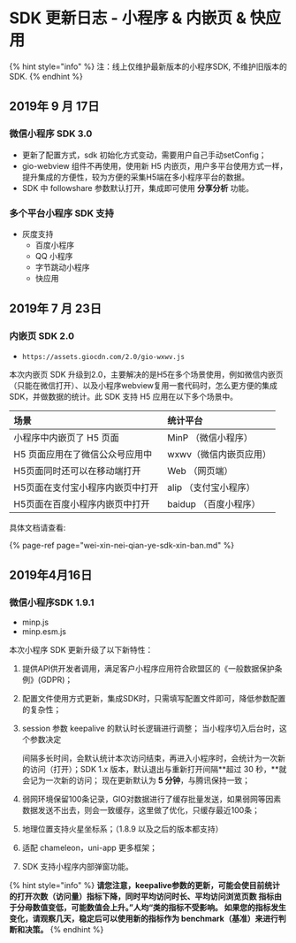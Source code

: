 # SDK 更新日志 - 小程序 & 内嵌页 & 快应用

{% hint style="info" %}
注：线上仅维护最新版本的小程序SDK, 不维护旧版本的SDK.
{% endhint %}

## 2019年 9 月 17日 <a id="2019-nian-4-yue-16-ri"></a>

### 微信小程序 SDK 3.0 

* 更新了配置方式，sdk 初始化方式变动，需要用户自己手动setConfig；
* gio-webview 组件不再使用，使用新 H5 内嵌页，用户多平台使用方式一样，提升集成的方便性，较为方便的采集H5端在多小程序平台的数据。
* SDK 中 followshare 参数默认打开，集成即可使用 **分享分析** 功能。

### 多个平台小程序 SDK 支持

* 灰度支持
  * 百度小程序
  * QQ 小程序
  * 字节跳动小程序
  * 快应用

## 2019年 7 月 23日 <a id="2019-nian-4-yue-16-ri"></a>

### 内嵌页 SDK 2.0

* ```
  https://assets.giocdn.com/2.0/gio-wxwv.js
  ```

本次内嵌页 SDK 升级到2.0，主要解决的是H5在多个场景使用，例如微信内嵌页（只能在微信打开）、以及小程序webview复用一套代码时，怎么更方便的集成 SDK，并做数据的统计。此 SDK 支持 H5 应用在以下多个场景中。

| 场景 | 统计平台 |
| :--- | :--- |
| 小程序中内嵌页了 H5 页面 | MinP （微信小程序） |
| H5 页面应用在了微信公众号应用中 | wxwv（微信内嵌页应用） |
| H5页面同时还可以在移动端打开 | Web （网页端） |
| H5页面在支付宝小程序内嵌页中打开 | alip （支付宝小程序） |
| H5页面在百度小程序内嵌页中打开 |  baidup （百度小程序） |

具体文档请查看: 

{% page-ref page="wei-xin-nei-qian-ye-sdk-xin-ban.md" %}

## 2019年4月16日 <a id="2019-nian-4-yue-16-ri"></a>

### 微信小程序SDK 1.9.1 <a id="wei-xin-xiao-cheng-xu-sdk-1-9-1"></a>

* minp.js
* minp.esm.js

本次小程序 SDK 更新升级了以下新特性：

1. 提供API供开发者调用，满足客户小程序应用符合欧盟区的《一般数据保护条例》\(GDPR\)；
2. 配置文件使用方式更新，集成SDK时，只需填写配置文件即可，降低参数配置的复杂性；
3. session 参数 keepalive 的默认时长逻辑进行调整； 当小程序切入后台时，这个参数决定

   间隔多长时间，会默认统计本次访问结束，再进入小程序时，会统计为一次新的访问（打开）；SDK 1.x 版本，默认退出与重新打开间隔**超过 30 秒，**就会记为一次新的访问； 现在更新默认为 **5 分钟**，与腾讯保持一致；

4. 弱网环境保留100条记录，GIO对数据进行了缓存批量发送，如果弱网等因素数据发送不出去，则会一致缓存，这里做了优化，只缓存最近100条；
5. 地理位置支持火星坐标系；（1.8.9 以及之后的版本都支持）
6. 适配 chameleon，uni-app 更多框架；
7. SDK 支持小程序内部弹窗功能。

{% hint style="info" %}
**请您注意，keepalive参数的更新，可能会使目前统计的打开次数（访问量）指标下降，同时平均访问时长、平均访问浏览页数 指标由于分母数值变低，可能数值会上升。”人均“类的指标不受影响。 如果您的指标发生变化，请观察几天，稳定后可以使用新的指标作为 benchmark（基准）来进行判断和决策。**
{% endhint %}



